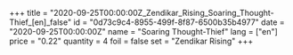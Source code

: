 +++
title = "2020-09-25T00:00:00Z_Zendikar_Rising_Soaring_Thought-Thief_[en]_false"
id = "0d73c9c4-8955-499f-8f87-6500b35b4977"
date = "2020-09-25T00:00:00Z"
name = "Soaring Thought-Thief"
lang = ["en"]
price = "0.22"
quantity = 4
foil = false
set = "Zendikar Rising"
+++
